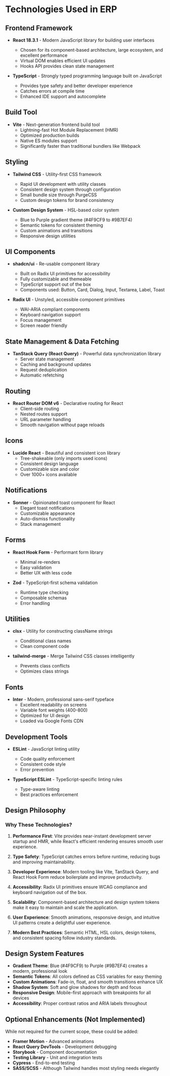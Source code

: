 # Technologies Used in ERP

## Frontend Framework
- **React 18.3.1** - Modern JavaScript library for building user interfaces
  - Chosen for its component-based architecture, large ecosystem, and excellent performance
  - Virtual DOM enables efficient UI updates
  - Hooks API provides clean state management
  
- **TypeScript** - Strongly typed programming language built on JavaScript
  - Provides type safety and better developer experience
  - Catches errors at compile time
  - Enhanced IDE support and autocomplete

## Build Tool
- **Vite** - Next-generation frontend build tool
  - Lightning-fast Hot Module Replacement (HMR)
  - Optimized production builds
  - Native ES modules support
  - Significantly faster than traditional bundlers like Webpack

## Styling
- **Tailwind CSS** - Utility-first CSS framework
  - Rapid UI development with utility classes
  - Consistent design system through configuration
  - Small bundle size through PurgeCSS
  - Custom design tokens for brand consistency
  
- **Custom Design System** - HSL-based color system
  - Blue to Purple gradient theme (#4F9CF9 to #9B7EF4)
  - Semantic tokens for consistent theming
  - Custom animations and transitions
  - Responsive design utilities

## UI Components
- **shadcn/ui** - Re-usable component library
  - Built on Radix UI primitives for accessibility
  - Fully customizable and themeable
  - TypeScript support out of the box
  - Components used: Button, Card, Dialog, Input, Textarea, Label, Toast
  
- **Radix UI** - Unstyled, accessible component primitives
  - WAI-ARIA compliant components
  - Keyboard navigation support
  - Focus management
  - Screen reader friendly

## State Management & Data Fetching
- **TanStack Query (React Query)** - Powerful data synchronization library
  - Server state management
  - Caching and background updates
  - Request deduplication
  - Automatic refetching

## Routing
- **React Router DOM v6** - Declarative routing for React
  - Client-side routing
  - Nested routes support
  - URL parameter handling
  - Smooth navigation without page reloads

## Icons
- **Lucide React** - Beautiful and consistent icon library
  - Tree-shakeable (only imports used icons)
  - Consistent design language
  - Customizable size and color
  - Over 1000+ icons available

## Notifications
- **Sonner** - Opinionated toast component for React
  - Elegant toast notifications
  - Customizable appearance
  - Auto-dismiss functionality
  - Stack management

## Forms
- **React Hook Form** - Performant form library
  - Minimal re-renders
  - Easy validation
  - Better UX with less code
  
- **Zod** - TypeScript-first schema validation
  - Runtime type checking
  - Composable schemas
  - Error handling

## Utilities
- **clsx** - Utility for constructing className strings
  - Conditional class names
  - Clean component code
  
- **tailwind-merge** - Merge Tailwind CSS classes intelligently
  - Prevents class conflicts
  - Optimizes class strings

## Fonts
- **Inter** - Modern, professional sans-serif typeface
  - Excellent readability on screens
  - Variable font weights (400-800)
  - Optimized for UI design
  - Loaded via Google Fonts CDN

## Development Tools
- **ESLint** - JavaScript linting utility
  - Code quality enforcement
  - Consistent code style
  - Error prevention
  
- **TypeScript ESLint** - TypeScript-specific linting rules
  - Type-aware linting
  - Best practices enforcement

## Design Philosophy

### Why These Technologies?

1. **Performance First**: Vite provides near-instant development server startup and HMR, while React's efficient rendering ensures smooth user experience.

2. **Type Safety**: TypeScript catches errors before runtime, reducing bugs and improving maintainability.

3. **Developer Experience**: Modern tooling like Vite, TanStack Query, and React Hook Form reduce boilerplate and improve productivity.

4. **Accessibility**: Radix UI primitives ensure WCAG compliance and keyboard navigation out of the box.

5. **Scalability**: Component-based architecture and design system tokens make it easy to maintain and scale the application.

6. **User Experience**: Smooth animations, responsive design, and intuitive UI patterns create a delightful user experience.

7. **Modern Best Practices**: Semantic HTML, HSL colors, design tokens, and consistent spacing follow industry standards.

## Design System Features

- **Gradient Theme**: Blue (#4F9CF9) to Purple (#9B7EF4) creates a modern, professional look
- **Semantic Tokens**: All colors defined as CSS variables for easy theming
- **Custom Animations**: Fade-in, float, and smooth transitions enhance UX
- **Shadow System**: Soft and glow shadows for depth and focus
- **Responsive Design**: Mobile-first approach with breakpoints for all devices
- **Accessibility**: Proper contrast ratios and ARIA labels throughout

## Optional Enhancements (Not Implemented)

While not required for the current scope, these could be added:

- **Framer Motion** - Advanced animations
- **React Query DevTools** - Development debugging
- **Storybook** - Component documentation
- **Testing Library** - Unit and integration tests
- **Cypress** - End-to-end testing
- **SASS/SCSS** - Although Tailwind handles most styling needs elegantly
